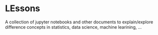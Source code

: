 # LEssons

A collection of jupyter notebooks and other documents to explain/explore difference concepts in statistics, data science, machine learining, ...
